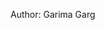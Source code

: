 

<!---
garimagarg19/garimagarg19 is a ✨ special ✨ repository because its `README.md` (this file) appears on your GitHub profile.
You can click the Preview link to take a look at your changes.
--->
Author: Garima Garg